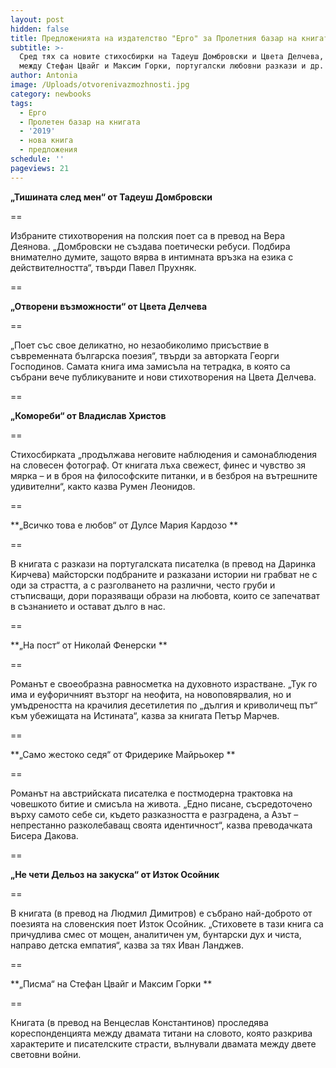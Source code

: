 ```yaml
---
layout: post
hidden: false
title: Предложенията на издателство "Ерго" за Пролетния базар на книгата 2019
subtitle: >-
  Сред тях са новите стихосбирки на Тадеуш Домбровски и Цвета Делчева, писмата
  между Стефан Цвайг и Максим Горки, португалски любовни разкази и др.
author: Antonia
image: /Uploads/otvorenivazmozhnosti.jpg
category: newbooks
tags:
  - Ерго
  - Пролетен базар на книгата
  - '2019'
  - нова книга
  - предложения
schedule: ''
pageviews: 21
---
```

**„Тишината след мен“ от Тадеуш Домбровски**

\==

Избраните стихотворения на полския поет са в превод на Вера Деянова. „Домбровски не създава поетически ребуси. Подбира внимателно думите, защото вярва в интимната връзка на езика с действителността“, твърди Павел Прухняк.

\==

**„Отворени възможности“ от Цвета Делчева**

\==

„Поет със свое деликатно, но незаобиколимо присъствие в съвременната българска поезия“, твърди за авторката Георги Господинов. Самата книга има замисъла на тетрадка, в която са събрани вече публикуваните и нови стихотворения на Цвета Делчева.

\==

**„Комореби“ от Владислав Христов**

\==

Стихосбирката „продължава неговите наблюдения и самонаблюдения на словесен фотограф. От книгата лъха свежест, финес и чувство зя мярка – и в броя на философските питанки, и в безброя на вътрешните удивителни“, както казва Румен Леонидов.

\==

**„Всичко това е любов“ от Дулсе Мария Кардозо **

\==

В книгата с разкази на португалската писателка (в превод на Даринка Кирчева) майсторски подбраните и разказани истории ни грабват не с оди за страстта, а с разголването на различни, често груби и стъписващи, дори поразяващи образи на любовта, които се запечатват в съзнанието и остават дълго в нас.

\==

**„На пост“ от Николай Фенерски **

\==

Романът е своеобразна равносметка на духовното израстване. „Тук го има и еуфоричният възторг на неофита, на новоповярвалия, но и умъдреността на крачилия десетилетия по „дългия и криволичещ път“ към убежищата на Истината“, казва за книгата Петър Марчев.

\==

**„Само жестоко седя“ от Фридерике Майрьокер **

\==

Романът на австрийската писателка е постмодерна трактовка на човешкото битие и смисъла на живота. „Едно писане, съсредоточено върху самото себе си, където разказността е разградена, а  Азът – непрестанно разколебаващ своята идентичност“, казва преводачката Бисера Дакова.

\==

**„Не чети Дельоз на закуска“ от Изток Осойник**

\==

В книгата (в превод на Людмил Димитров) е събрано най-доброто от поезията на словенския поет Изток Осойник. „Стиховете в тази книга са причудлива смес от мощен, аналитичен ум, бунтарски дух и чиста, направо детска емпатия“, казва за тях Иван Ланджев.

\==

**„Писма“ на Стефан Цвайг и Максим Горки **

\==

Книгата (в превод на Венцеслав Константинов) проследява кореспонденцията между двамата титани на словото, която разкрива характерите и писателските страсти, вълнували двамата между двете световни войни.
